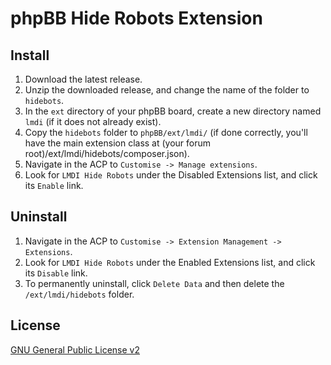 # phpBB Hide Robots Extension

## Install

1. Download the latest release.
2. Unzip the downloaded release, and change the name of the folder to `hidebots`.
3. In the `ext` directory of your phpBB board, create a new directory named `lmdi` (if it does not already exist).
4. Copy the `hidebots` folder to `phpBB/ext/lmdi/` (if done correctly, you'll have the main extension class at (your forum root)/ext/lmdi/hidebots/composer.json).
5. Navigate in the ACP to `Customise -> Manage extensions`.
6. Look for `LMDI Hide Robots` under the Disabled Extensions list, and click its `Enable` link.

## Uninstall

1. Navigate in the ACP to `Customise -> Extension Management -> Extensions`.
2. Look for `LMDI Hide Robots` under the Enabled Extensions list, and click its `Disable` link.
3. To permanently uninstall, click `Delete Data` and then delete the `/ext/lmdi/hidebots` folder.

## License
[GNU General Public License v2](http://opensource.org/licenses/GPL-2.0)
